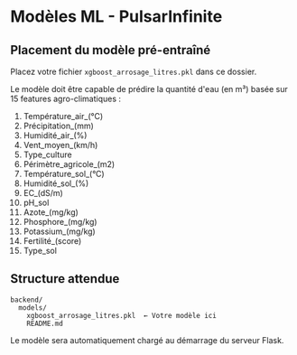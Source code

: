 
# Modèles ML - PulsarInfinite

## Placement du modèle pré-entraîné

Placez votre fichier `xgboost_arrosage_litres.pkl` dans ce dossier.

Le modèle doit être capable de prédire la quantité d'eau (en m³) basée sur 15 features agro-climatiques :

1. Température_air_(°C)
2. Précipitation_(mm) 
3. Humidité_air_(%)
4. Vent_moyen_(km/h)
5. Type_culture
6. Périmètre_agricole_(m2)
7. Température_sol_(°C)
8. Humidité_sol_(%)
9. EC_(dS/m)
10. pH_sol
11. Azote_(mg/kg)
12. Phosphore_(mg/kg)
13. Potassium_(mg/kg)
14. Fertilité_(score)
15. Type_sol

## Structure attendue

```
backend/
  models/
    xgboost_arrosage_litres.pkl  ← Votre modèle ici
    README.md
```

Le modèle sera automatiquement chargé au démarrage du serveur Flask.
